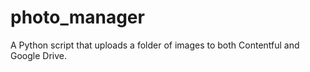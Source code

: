 # photo_manager
A Python script that uploads a folder of images to both Contentful and Google Drive.
